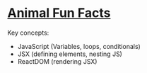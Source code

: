
# [Animal Fun Facts](https://www.codecademy.com/projects/practice/js-react-animal-fun-facts)
Key concepts:

- JavaScript (Variables, loops, conditionals)
- JSX (defining elements, nesting JS)
- ReactDOM (rendering JSX)
